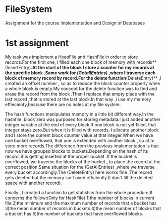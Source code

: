 # FileSystem
Assignment for the course  Implementation and Design of Databases

# 1st assignment

My task was implement a HeapFile and HashFile in order to store records.For the first one, I filled each one block of memory with records**(InsertEntry)**.At the start of the block I store a counter for my records at the specific block .Same work for *(GetallEntries)* ,where I traverse each block of memory record by record.For the delete function**(DeleteEntry)** ,I created an offset number , so as to reduce the block counter properly when a whole block is empty.My concept for the delete function was to find and erase the record from the block .Then I replace that empty place with the last record ,that is stored at the last block.In that way ,I use my memory effiecienty,beacuse there are no holes at my file system.

The hash functions manipulates memory in a little bit different way.In the hashfile ,block zero was purposed for storing metadata.I just added another integer variable at the end of every block.If one block is not yet filled, that integer stays zero.But when it is filled with records, I allocate another block and I store the current block counter value at that integer.When we have one bucket overflowed, that one is extended with another block , so at to store more records.The difference from the previous implementation is that now we have grouped blocks to buckets.Depending on the hash of its record, it is getting inserted at the proper bucket .If the bucket is overflowed, we traverse the blocks of the bucket , to place the record at the correct position.Same situation for the (GetAllEntries) ,where we traverse every bucket accordingly.The (DeleteEntry) here works fine .The record gets deleted but the memory isn't used efficiently.(I don't fill the deleted space with another record).

Finally , I created a function to get statistics from the whole procedure.It concerns the follow:(Only for HashFile)
1)the number of blocks in current file
2)the minimum and the maximum number of records that a bucket has
3)the mean number of records in buckets
4)the mean number of blocks that a bucket has
5)the number of buckets that have overflowed blocks.
